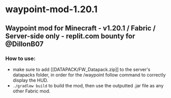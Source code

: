 # waypoint-mod-1.20.1
## Waypoint mod for Minecraft - v1.20.1 / Fabric / Server-side only - replit.com bounty for @DillonB07

### How to use:
- make sure to add [[DATAPACK/FW_Datapack.zip]] to the server's datapacks folder, in order for the /waypoint follow command to correctly display the HUD.
- `./gradlew build` to build the mod, then use the outputted .jar file as any other Fabric mod.
